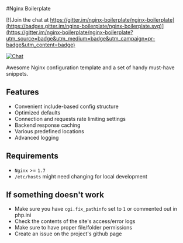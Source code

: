 #Nginx Boilerplate 

[![Join the chat at https://gitter.im/nginx-boilerplate/nginx-boilerplate](https://badges.gitter.im/nginx-boilerplate/nginx-boilerplate.svg)](https://gitter.im/nginx-boilerplate/nginx-boilerplate?utm_source=badge&utm_medium=badge&utm_campaign=pr-badge&utm_content=badge)

[![Chat](https://img.shields.io/gitter/room/gitterHQ/gitter.svg)](https://gitter.im/nginx-boilerplate )

Awesome Nginx configuration template and a set of handy must-have snippets.

## Features
 * Convenient include-based config structure
 * Optimized defaults
 * Connection and requests rate limiting settings
 * Backend response caching
 * Various predefined locations
 * Advanced logging
 
## Requirements
 * `Nginx` >= `1.7`
 * `/etc/hosts` might need changing for local development

## If something doesn't work
 * Make sure you have `cgi.fix_pathinfo` set to `1` or commented out in php.ini
 * Check the contents of the site's access/error logs
 * Make sure to have proper file/folder permissions
 * Create an issue on the project's github page
